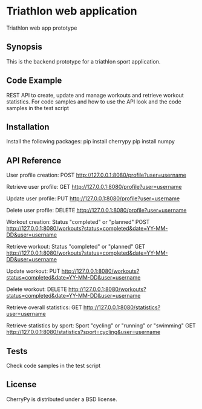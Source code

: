 # Triathlon web application

Triathlon web app prototype

## Synopsis

This is the backend prototype for a triathlon sport application.

## Code Example

REST API to create, update and manage workouts and retrieve workout statistics. For code samples and how to use the API look and the code samples in the test script

## Installation

Install the following packages:
pip install cherrypy
pip install numpy

## API Reference

User profile creation:
POST http://127.0.0.1:8080/profile?user=username

Retrieve user profile:
GET http://127.0.0.1:8080/profile?user=username

Update user profile:
PUT http://127.0.0.1:8080/profile?user=username

Delete user profile:
DELETE http://127.0.0.1:8080/profile?user=username

Workout creation:
Status "completed" or "planned"
POST http://127.0.0.1:8080/workouts?status=completed&date=YY-MM-DD&user=username

Retrieve workout:
Status "completed" or "planned"
GET http://127.0.0.1:8080/workouts?status=completed&date=YY-MM-DD&user=username

Update workout:
PUT http://127.0.0.1:8080/workouts?status=completed&date=YY-MM-DD&user=username

Delete workout:
DELETE http://127.0.0.1:8080/workouts?status=completed&date=YY-MM-DD&user=username

Retrieve overall statistics:
GET http://127.0.0.1:8080/statistics?user=username

Retrieve statistics by sport:
Sport "cycling" or "running" or "swimming"
GET http://127.0.0.1:8080/statistics?sport=cycling&user=username

## Tests
Check code samples in the test script

## License
CherryPy is distributed under a BSD license.
